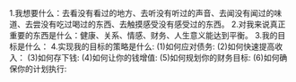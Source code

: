   1.我想要什么：去看没有看过的地方、去听没有听过的声音、去闻没有闻过的味道、去尝没有吃过喝过的东西、去触摸感受没有感受过的东西。
  2.对我来说真正重要的东西是什么：健康、关系、情感、财务、人生意义能达到平衡。
  3.我的目标是什么：
  4.实现我的目标的策略是什么:
    (1)如何应对债务:
    (2)如何快速提高收入：
    (3)如何存下钱:
    (4)如何让你的钱增值:
    (5)如何规划你的财务目标:
    (6)如何确保你的计划执行: